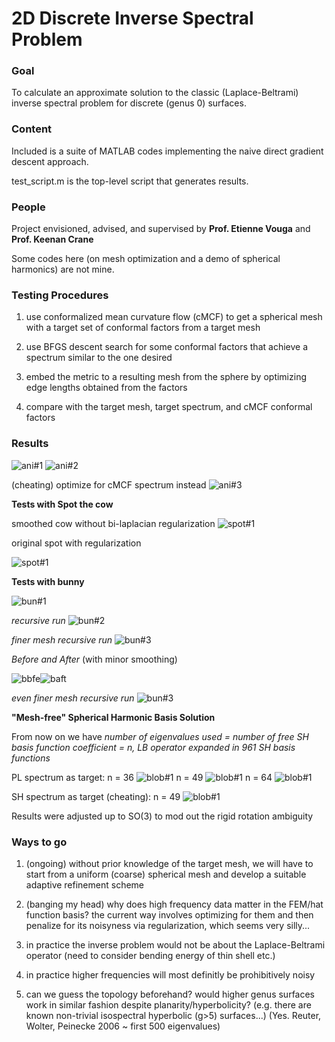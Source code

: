 # 2D Discrete Inverse Spectral Problem

### Goal 
To calculate an approximate solution to the classic (Laplace-Beltrami) inverse spectral problem for discrete (genus 0) surfaces.

### Content
Included is a suite of MATLAB codes implementing the naive direct gradient descent approach.

test_script.m is the top-level script that generates results.

### People
Project envisioned, advised, and supervised by **Prof. Etienne Vouga** and **Prof. Keenan Crane**

Some codes here (on mesh optimization and a demo of spherical harmonics) are not mine.

### Testing Procedures
1. use conformalized mean curvature flow (cMCF) to get a spherical mesh with a target set of conformal factors from a target mesh

2. use BFGS descent search for some conformal factors that achieve a spectrum similar to the one desired

3. embed the metric to a resulting mesh from the sphere by optimizing edge lengths obtained from the factors

4. compare with the target mesh, target spectrum, and cMCF conformal factors

### Results

![ani#1](https://raw.githubusercontent.com/levincoolxyz/invspec/master/i3_300_t2_abs(Y33(v))_e0.1-1p0.5.gif "discrete Y33 spherical harmonic target with varying percent of eigenvalues used")
![ani#2](https://raw.githubusercontent.com/levincoolxyz/invspec/master/i3_300_t2_abs(Y32(v))_e0.1p0.5-2.gif "discrete Y32 spherical harmonic target with varying amount of deformation")

(cheating) optimize for cMCF spectrum instead
![ani#3](https://raw.githubusercontent.com/levincoolxyz/invspec/master/i2_300_t2_abs(Y32(v))_e0.1p0.5-2.gif "discrete Y32 spherical harmonic target with varying amount of deformation")

**Tests with Spot the cow**

smoothed cow without bi-laplacian regularization
![spot#1](https://raw.githubusercontent.com/levincoolxyz/invspec/master/spot/cow/i4_mcf_t4_cow03_e1p0r0.png "smoothed Spot as target without regularization")

original spot with regularization

![spot#1](https://raw.githubusercontent.com/levincoolxyz/invspec/master/spot/i4_mcf_t3_spot1k_e1p0r0.1.png "Spot as target with regularization")

**Tests with bunny**

![bun#1](https://raw.githubusercontent.com/levincoolxyz/invspec/master/bunny/i4_mcf_t3_bunny327_e0.95p0r0.05.png "classic bunny as target with regularization")

*recursive run*
![bun#2](https://raw.githubusercontent.com/levincoolxyz/invspec/master/bunny/recursive327/i3_bun3_t3_bunny327_e0.5p0r0.01.png "classic bunny as target with regularization fitted recursively")

*finer mesh recursive run*
![bun#3](https://raw.githubusercontent.com/levincoolxyz/invspec/master/bunny/recursive602/i3_bun2_t3_bunny602_e0.95p0r0.1.png "classic bunny as target with regularization fitted recursively")

*Before and After* (with minor smoothing)

![bbfe](https://raw.githubusercontent.com/levincoolxyz/invspec/master/bunny/recursive602/before.png)![baft](https://raw.githubusercontent.com/levincoolxyz/invspec/master/bunny/recursive602/after.png)

*even finer mesh recursive run*
![bun#3](https://raw.githubusercontent.com/levincoolxyz/invspec/master/bunny/recursive1043/i3_bun2_t3_bunny1043_e0.5p0r0.05.png "classic bunny as target with regularization fitted recursively")

**"Mesh-free" Spherical Harmonic Basis Solution**

From now on we have *number of eigenvalues used = number of free SH basis function coefficient = n, LB operator expanded in 961 SH basis functions*

PL spectrum as target: n = 36
![blob#1](https://raw.githubusercontent.com/levincoolxyz/invspec/master/SH/i2_540_t3_blob18k_a36e36L30.png "blob mesh PL spectrum as target")
n = 49
![blob#1](https://raw.githubusercontent.com/levincoolxyz/invspec/master/SH/i2_540_t3_blob18k_a49e49L30.png "blob mesh PL spectrum as target")
n = 64
![blob#1](https://raw.githubusercontent.com/levincoolxyz/invspec/master/SH/i2_540_t3_blob18k_a64e64L30.png "blob mesh PL spectrum as target")

SH spectrum as target (cheating): n = 49
![blob#1](https://raw.githubusercontent.com/levincoolxyz/invspec/master/SH/i2_540_t3_blob18k_a49e49L30.png "blob mesh PL spectrum as target")

Results were adjusted up to SO(3) to mod out the rigid rotation ambiguity
### Ways to go

1. (ongoing) without prior knowledge of the target mesh, we will have to start from a uniform (coarse) spherical mesh and develop a suitable adaptive refinement scheme

2. (banging my head) why does high frequency data matter in the FEM/hat function basis? the current way involves optimizing for them and then penalize for its noisyness via regularization, which seems very silly...

2. in practice the inverse problem would not be about the Laplace-Beltrami operator (need to consider bending energy of thin shell etc.)

2. in practice higher frequencies will most definitly be prohibitively noisy

3. can we guess the topology beforehand? would higher genus surfaces work in similar fashion despite planarity/hyperbolicity? (e.g. there are known non-trivial isospectral hyperbolic (g>5) surfaces...)
(Yes. Reuter, Wolter, Peinecke 2006 ~ first 500 eigenvalues)